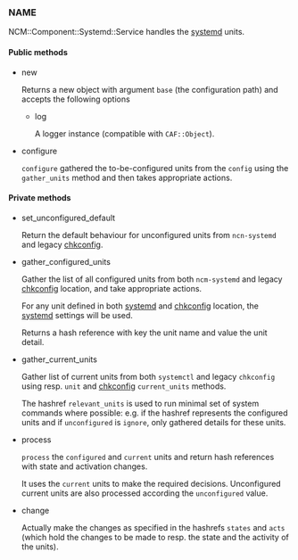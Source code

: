
### NAME

NCM::Component::Systemd::Service handles the [systemd](../components/systemd.md) units.

#### Public methods

- new

    Returns a new object with argument `base` (the configuration path)
    and accepts the following options

    - log

        A logger instance (compatible with `CAF::Object`).

- configure

    `configure` gathered the to-be-configured units from the `config` using the
    `gather_units` method and then takes appropriate actions.

#### Private methods

- set\_unconfigured\_default

    Return the default behaviour for unconfigured units from `ncn-systemd`
    and legacy [chkconfig](../components/chkconfig.md).

- gather\_configured\_units

    Gather the list of all configured units from both `ncm-systemd`
    and legacy [chkconfig](../components/chkconfig.md) location, and take appropriate actions.

    For any unit defined in both [systemd](../components/systemd.md) and [chkconfig](../components/chkconfig.md) location,
    the [systemd](../components/systemd.md) settings will be used.

    Returns a hash reference with key the unit name and value the unit detail.

- gather\_current\_units

    Gather list of current units from both `systemctl` and legacy `chkconfig`
    using resp. `unit` and [chkconfig](../components/chkconfig.md) `current_units` methods.

    The hashref `relevant_units` is used to run minimal set
    of system commands where possible: e.g. if the hashref represents the
    configured units and if `unconfigured` is `ignore`, only gathered
    details for these units.

- process

    `process` the `configured` and `current` units and
    return hash references with state and activation changes.

    It uses the `current` units to make the required decisions.
    Unconfigured current units are also processed according the
    `unconfigured` value.

- change

    Actually make the changes as specified in
    the hashrefs `states` and `acts` (which hold the
    changes to be made to resp. the state and the activity
    of the units).
